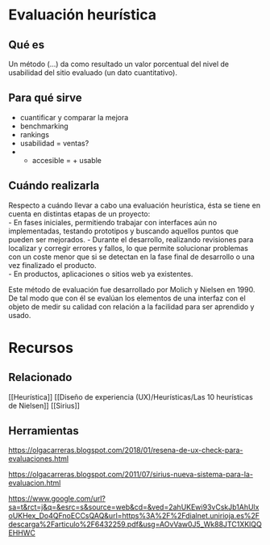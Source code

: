 # Evaluación heurística

## Qué es
Un método (...) da como resultado un valor porcentual del nivel de usabilidad del sitio evaluado (un dato cuantitativo).

## Para qué sirve
-   cuantificar y comparar la mejora
-   benchmarking
-   rankings
-   usabilidad = ventas?
-   + accesible = + usable

## Cuándo realizarla
Respecto a cuándo llevar a cabo una evaluación heurística, ésta se tiene en cuenta en distintas etapas de un proyecto:  
	- En fases iniciales, permitiendo trabajar con  interfaces aún no implementadas, testando prototipos y buscando aquellos puntos que pueden ser mejorados. 
	- Durante el desarrollo, realizando revisiones para localizar y corregir errores y fallos, lo  que permite solucionar problemas con un coste menor que si se detectan en la fase final de desarrollo o una vez finalizado el producto.  
	- En productos, aplicaciones o sitios web ya existentes.  

Este método de evaluación fue desarrollado por Molich y Nielsen en 1990. De tal modo que  con él se evalúan los elementos de una interfaz con el objeto de medir su calidad con relación a la facilidad para ser aprendido y usado.

# Recursos
## Relacionado
[[Heurística]]
[[Diseño de experiencia (UX)/Heurísticas/Las 10 heurísticas de Nielsen]]
[[Sirius]]

## Herramientas
https://olgacarreras.blogspot.com/2018/01/resena-de-ux-check-para-evaluaciones.html

https://olgacarreras.blogspot.com/2011/07/sirius-nueva-sistema-para-la-evaluacion.html 

https://www.google.com/url?sa=t&rct=j&q=&esrc=s&source=web&cd=&ved=2ahUKEwi93vCskJb1AhUlxoUKHex_Do4QFnoECCsQAQ&url=https%3A%2F%2Fdialnet.unirioja.es%2Fdescarga%2Farticulo%2F6432259.pdf&usg=AOvVaw0J5_Wk88JTC1XKlQQEHHWC